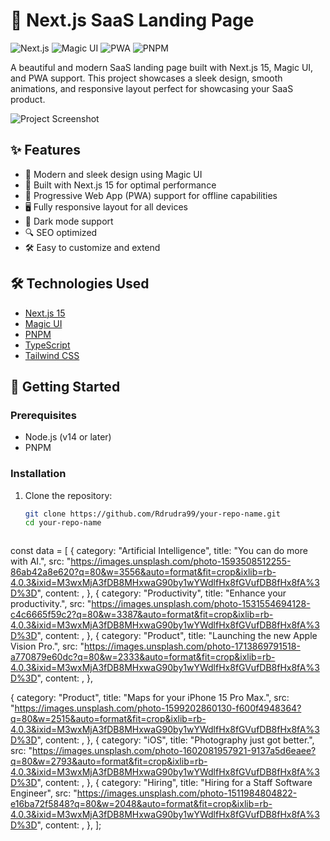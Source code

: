 # 🚀 Next.js SaaS Landing Page

![Next.js](https://img.shields.io/badge/Next.js-15-black?style=for-the-badge&logo=next.js)
![Magic UI](https://img.shields.io/badge/Magic_UI-✨-purple?style=for-the-badge)
![PWA](https://img.shields.io/badge/PWA-Supported-blue?style=for-the-badge&logo=pwa)
![PNPM](https://img.shields.io/badge/PNPM-Fast-orange?style=for-the-badge&logo=pnpm)

A beautiful and modern SaaS landing page built with Next.js 15, Magic UI, and PWA support. This project showcases a sleek design, smooth animations, and responsive layout perfect for showcasing your SaaS product.

![Project Screenshot](https://via.placeholder.com/800x400?text=Your+SaaS+Landing+Page)

## ✨ Features

- 🎨 Modern and sleek design using Magic UI
- 🚀 Built with Next.js 15 for optimal performance
- 📱 Progressive Web App (PWA) support for offline capabilities
- 🖥️ Fully responsive layout for all devices
- 🌙 Dark mode support
- 🔍 SEO optimized
- 🛠️ Easy to customize and extend

## 🛠️ Technologies Used

- [Next.js 15](https://nextjs.org/)
- [Magic UI](https://magic-ui.com/)
- [PNPM](https://pnpm.io/)
- [TypeScript](https://www.typescriptlang.org/)
- [Tailwind CSS](https://tailwindcss.com/)

## 🚀 Getting Started

### Prerequisites

- Node.js (v14 or later)
- PNPM

### Installation

1. Clone the repository:
   ```bash
   git clone https://github.com/Rdrudra99/your-repo-name.git
   cd your-repo-name



const data = [
 {
  category: "Artificial Intelligence",
  title: "You can do more with AI.",
  src: "https://images.unsplash.com/photo-1593508512255-86ab42a8e620?q=80&w=3556&auto=format&fit=crop&ixlib=rb-4.0.3&ixid=M3wxMjA3fDB8MHxwaG90by1wYWdlfHx8fGVufDB8fHx8fA%3D%3D",
  content: <DummyContent />,
 },
 {
  category: "Productivity",
  title: "Enhance your productivity.",
  src: "https://images.unsplash.com/photo-1531554694128-c4c6665f59c2?q=80&w=3387&auto=format&fit=crop&ixlib=rb-4.0.3&ixid=M3wxMjA3fDB8MHxwaG90by1wYWdlfHx8fGVufDB8fHx8fA%3D%3D",
  content: <DummyContent />,
 },
 {
  category: "Product",
  title: "Launching the new Apple Vision Pro.",
  src: "https://images.unsplash.com/photo-1713869791518-a770879e60dc?q=80&w=2333&auto=format&fit=crop&ixlib=rb-4.0.3&ixid=M3wxMjA3fDB8MHxwaG90by1wYWdlfHx8fGVufDB8fHx8fA%3D%3D",
  content: <DummyContent />,
 },

 {
  category: "Product",
  title: "Maps for your iPhone 15 Pro Max.",
  src: "https://images.unsplash.com/photo-1599202860130-f600f4948364?q=80&w=2515&auto=format&fit=crop&ixlib=rb-4.0.3&ixid=M3wxMjA3fDB8MHxwaG90by1wYWdlfHx8fGVufDB8fHx8fA%3D%3D",
  content: <DummyContent />,
 },
 {
  category: "iOS",
  title: "Photography just got better.",
  src: "https://images.unsplash.com/photo-1602081957921-9137a5d6eaee?q=80&w=2793&auto=format&fit=crop&ixlib=rb-4.0.3&ixid=M3wxMjA3fDB8MHxwaG90by1wYWdlfHx8fGVufDB8fHx8fA%3D%3D",
  content: <DummyContent />,
 },
 {
  category: "Hiring",
  title: "Hiring for a Staff Software Engineer",
  src: "https://images.unsplash.com/photo-1511984804822-e16ba72f5848?q=80&w=2048&auto=format&fit=crop&ixlib=rb-4.0.3&ixid=M3wxMjA3fDB8MHxwaG90by1wYWdlfHx8fGVufDB8fHx8fA%3D%3D",
  content: <DummyContent />,
 },
];